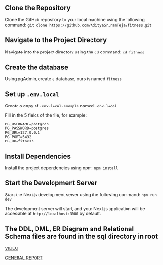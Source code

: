 ## Clone the Repository

Clone the GitHub repository to your local machine using the following command:
`git clone https://github.com/AdityaSriramTeja/fitness.git`

## Navigate to the Project Directory

Navigate into the project directory using the `cd` command: `cd fitness`

## Create the database

Using pgAdmin, create a database, ours is named ```fitness```

## Set up ```.env.local```

Create a copy of ```.env.local.example``` named ```.env.local```

Fill in the 5 fields of the file, for example:

```
PG_USERNAME=postgres
PG_PASSWORD=postgres
PG_URL=127.0.0.1
PG_PORT=5432
PG_DB=fitness
```

## Install Dependencies

Install the project dependencies using npm: `npm install`

## Start the Development Server

Start the Next.js development server using the following command: `npm run dev`

The development server will start, and your Next.js application will be accessible at `http://localhost:3000` by default.

## The DDL, DML, ER Diagram and Relational Schema files are found in the sql directory in root

[VIDEO](https://youtu.be/kRWql9wfKlQ)

[GENERAL REPORT](https://docs.google.com/document/d/1cOtS9KjjumOrKlYP0c_vBwFqMQnBVLeq3WdrlG3lBU8/edit?usp=sharing)
